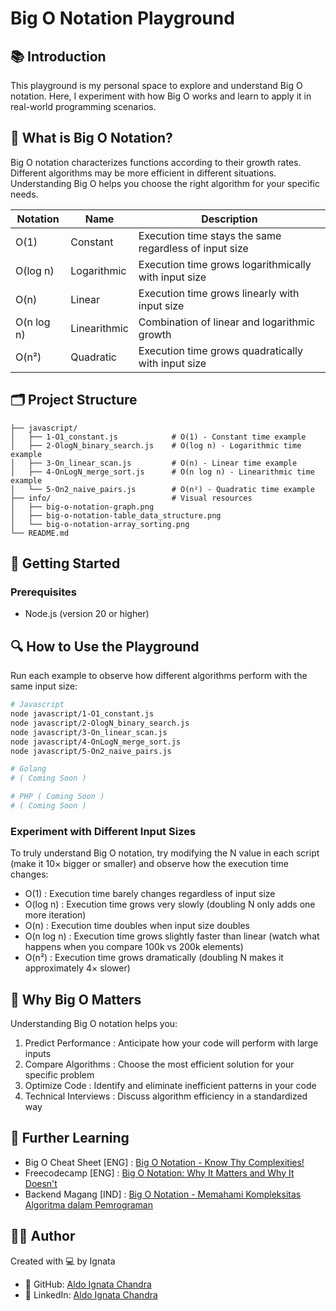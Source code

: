 # Big O Notation Playground

## 📚 Introduction

This playground is my personal space to explore and understand Big O notation. Here, I experiment with how Big O works and learn to apply it in real-world programming scenarios.

## 🧮 What is Big O Notation?

Big O notation characterizes functions according to their growth rates. Different algorithms may be more efficient in different situations. Understanding Big O helps you choose the right algorithm for your specific needs.

| Notation   | Name         | Description                                            |
| ---------- | ------------ | ------------------------------------------------------ |
| O(1)       | Constant     | Execution time stays the same regardless of input size |
| O(log n)   | Logarithmic  | Execution time grows logarithmically with input size   |
| O(n)       | Linear       | Execution time grows linearly with input size          |
| O(n log n) | Linearithmic | Combination of linear and logarithmic growth           |
| O(n²)      | Quadratic    | Execution time grows quadratically with input size     |

## 🗂️ Project Structure

```
├── javascript/
│   ├── 1-O1_constant.js            # O(1) - Constant time example
│   ├── 2-OlogN_binary_search.js    # O(log n) - Logarithmic time example
│   ├── 3-On_linear_scan.js         # O(n) - Linear time example
│   ├── 4-OnLogN_merge_sort.js      # O(n log n) - Linearithmic time example
│   └── 5-On2_naive_pairs.js        # O(n²) - Quadratic time example
├── info/                           # Visual resources
│   ├── big-o-notation-graph.png
│   ├── big-o-notation-table_data_structure.png
│   └── big-o-notation-array_sorting.png
└── README.md
```

## 🚀 Getting Started

### Prerequisites

- Node.js (version 20 or higher)

## 🔍 How to Use the Playground

Run each example to observe how different algorithms perform with the same input size:

```bash
# Javascript
node javascript/1-O1_constant.js
node javascript/2-OlogN_binary_search.js
node javascript/3-On_linear_scan.js
node javascript/4-OnLogN_merge_sort.js
node javascript/5-On2_naive_pairs.js

# Golang
# ( Coming Soon )

# PHP ( Coming Soon )
# ( Coming Soon )

```

### Experiment with Different Input Sizes

To truly understand Big O notation, try modifying the N value in each script (make it 10× bigger or smaller) and observe how the execution time changes:

- O(1) : Execution time barely changes regardless of input size
- O(log n) : Execution time grows very slowly (doubling N only adds one more iteration)
- O(n) : Execution time doubles when input size doubles
- O(n log n) : Execution time grows slightly faster than linear (watch what happens when you compare 100k vs 200k elements)
- O(n²) : Execution time grows dramatically (doubling N makes it approximately 4× slower)

## 🧠 Why Big O Matters

Understanding Big O notation helps you:

1. Predict Performance : Anticipate how your code will perform with large inputs
2. Compare Algorithms : Choose the most efficient solution for your specific problem
3. Optimize Code : Identify and eliminate inefficient patterns in your code
4. Technical Interviews : Discuss algorithm efficiency in a standardized way

## 📖 Further Learning

- Big O Cheat Sheet [ENG] : [Big O Notation - Know Thy Complexities!](https://www.bigocheatsheet.com/)
- Freecodecamp [ENG] : [Big O Notation: Why It Matters and Why It Doesn't](https://www.freecodecamp.org/news/big-o-notation-why-it-matters-and-why-it-doesnt-1674cfa8a23c/)
- Backend Magang [IND] : [Big O Notation - Memahami Kompleksitas Algoritma dalam Pemrograman](https://www.youtube.com/watch?v=XgKfcZctwA8)

## 👨‍💻 Author

Created with 💻 by Ignata

- 📂 GitHub: [Aldo Ignata Chandra](https://github.com/aldoignatachandra)
- 💼 LinkedIn: [Aldo Ignata Chandra](https://linkedin.com/in/aldoignatachandra)
